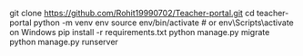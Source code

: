 git clone https://github.com/Rohit19990702/Teacher-portal.git
cd teacher-portal
python -m venv env
source env/bin/activate  # or env\Scripts\activate on Windows
pip install -r requirements.txt
python manage.py migrate
python manage.py runserver
